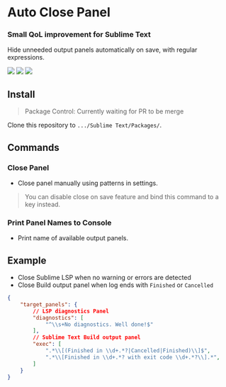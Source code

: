 # Auto Close Panel

### Small QoL improvement for Sublime Text

Hide unneeded output panels automatically on save, with regular expressions.

[![](https://img.shields.io/badge/Platform-Linux%20/%20macOS%20/%20Windows-blue.svg)][packagecontrol]
[![](https://img.shields.io/badge/Sublime%20Text-3+-orange.svg)][packagecontrol]
[![](https://img.shields.io/github/v/tag/aerobounce/Sublime-AutoClosePanel?display_name=tag)][tags]

## Install

> Package Control: Currently waiting for PR to be merge

Clone this repository to `.../Sublime Text/Packages/`.

## Commands

### Close Panel

- Close panel manually using patterns in settings.
> You can disable close on save feature and bind this command to a key instead.

### Print Panel Names to Console

- Print name of available output panels.

## Example

- Close Sublime LSP when no warning or errors are detected
- Close Build output panel when log ends with `Finished` or `Cancelled`

```json
{
    "target_panels": {
        // LSP diagnostics Panel
        "diagnostics": [
            "^\\s+No diagnostics. Well done!$"
        ],
        // Sublime Text Build output panel
        "exec": [
            ".*\\[(Finished in \\d+.*?|Cancelled|Finished)\\]$",
            ".*\\[Finished in \\d+.*? with exit code \\d+.*?\\].*",
        ]
    }
}
```

[tags]: https://github.com/aerobounce/Sublime-AutoClosePanel/tags
[packagecontrol]: https://github.com/aerobounce/Sublime-AutoClosePanel
